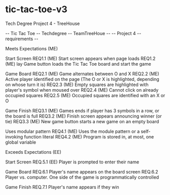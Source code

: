 # tic-tac-toe-v3
Tech Degree Project 4 - TreeHouse


-- Tic Tac Toe -- Techdegree -- TeamTreeHoue --
 -- Project 4 -- requirements --

Meets Expectations (ME)

Start Screen
REQ1.1 (ME) Start screen appears when page loads
REQ1.2 (ME) lay Game button loads the Tic Tac Toe board and start the game

Game Board
REQ2.1 (ME) Game alternates between O and X
REQ2.2 (ME) Active player identified on the page (The O or X is highlighted, depending on whose turn it is)
REQ2.3 (ME) Empty squares are highlighted with player's symbol when moused over
REQ2.4 (ME) Cannot click on already occupied squares
REQ2.5 (ME) Occupied squares are identified with an X or O

Game Finish
REQ3.1 (ME) Games ends if player has 3 symbols in a row, or the board is full
REQ3.2 (ME) Finish screen appears announcing winner (or tie)
REQ3.3 (ME) New game button starts a new game on an empty board

Uses modular pattern
REQ4.1 (ME) Uses the module pattern or a self-invoking function literal
REQ4.2 (ME) Program is stored in, at most, one global variable

Exceeds Expectations (EE)

Start Screen
REQ.5.1 (EE) Player is prompted to enter their name

Game Board
REQ.6.1 Player's name appears on the board screen
REQ.6.2 Player vs. computer. One side of the game is programmatically controlled

Game Finish
REQ.7.1 Player's name appears if they win
